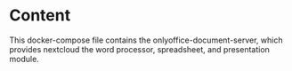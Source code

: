# Content

This docker-compose file contains the onlyoffice-document-server, which provides nextcloud the word processor, spreadsheet, and presentation module.
